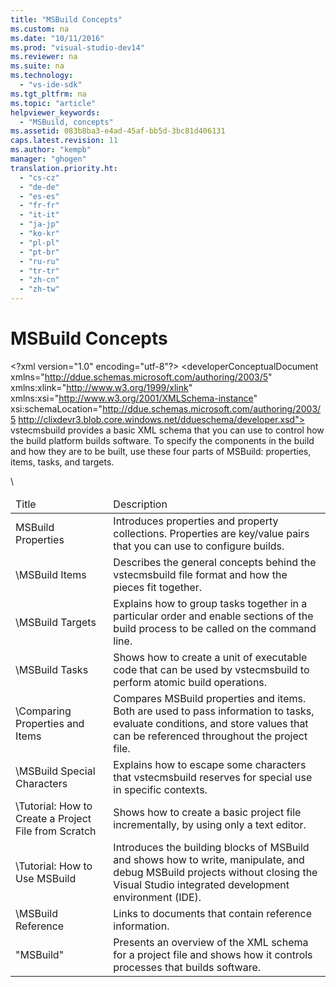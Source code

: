 ```yaml
---
title: "MSBuild Concepts"
ms.custom: na
ms.date: "10/11/2016"
ms.prod: "visual-studio-dev14"
ms.reviewer: na
ms.suite: na
ms.technology: 
  - "vs-ide-sdk"
ms.tgt_pltfrm: na
ms.topic: "article"
helpviewer_keywords: 
  - "MSBuild, concepts"
ms.assetid: 083b8ba3-e4ad-45af-bb5d-3bc81d406131
caps.latest.revision: 11
ms.author: "kempb"
manager: "ghogen"
translation.priority.ht: 
  - "cs-cz"
  - "de-de"
  - "es-es"
  - "fr-fr"
  - "it-it"
  - "ja-jp"
  - "ko-kr"
  - "pl-pl"
  - "pt-br"
  - "ru-ru"
  - "tr-tr"
  - "zh-cn"
  - "zh-tw"
---
```

# MSBuild Concepts
\<?xml version="1.0" encoding="utf-8"?>
\<developerConceptualDocument xmlns="http://ddue.schemas.microsoft.com/authoring/2003/5" xmlns:xlink="http://www.w3.org/1999/xlink" xmlns:xsi="http://www.w3.org/2001/XMLSchema-instance" xsi:schemaLocation="http://ddue.schemas.microsoft.com/authoring/2003/5 http://clixdevr3.blob.core.windows.net/ddueschema/developer.xsd">
  <introduction>
    <para>
      <token>vstecmsbuild</token> provides a basic XML schema that you can use to control how the build platform builds software. To specify the components in the build and how they are to be built, use these four parts of MSBuild: properties, items, tasks, and targets.</para>
  </introduction>
  <section>
    <title>Related Topics</title>
    <content>
      \<table xmlns:caps="http://schemas.microsoft.com/build/caps/2013/11">
        <thead>
          <tr>
            <TD>
              <para>Title</para>
            </TD>
            <TD>
              <para>Description</para>
            </TD>
          </tr>
        </thead>
        <tbody>
          <tr>
            <TD>
              <para>
                MSBuild Properties
              </para>
            </TD>
            <TD>
              <para>Introduces properties and property collections. Properties are key/value pairs that you can use to configure builds.</para>
            </TD>
          </tr>
          <tr>
            <TD>
              <para>
                \<link xlink:href="d762eff4-c92a-4b5f-a944-1ca30aa22319">MSBuild Items</link>
              </para>
            </TD>
            <TD>
              <para>Describes the general concepts behind the <token>vstecmsbuild</token> file format and how the pieces fit together.</para>
            </TD>
          </tr>
          <tr>
            <TD>
              <para>
                \<link xlink:href="8060b4d2-e4a9-48cf-a437-852649ceb417">MSBuild Targets</link>
              </para>
            </TD>
            <TD>
              <para>Explains how to group tasks together in a particular order and enable sections of the build process to be called on the command line.</para>
            </TD>
          </tr>
          <tr>
            <TD>
              <para>
                \<link xlink:href="5d3cc4a7-e5db-4f73-b707-8b6882fddcf8">MSBuild Tasks</link>
              </para>
            </TD>
            <TD>
              <para>Shows how to create a unit of executable code that can be used by <token>vstecmsbuild</token> to perform atomic build operations.</para>
            </TD>
          </tr>
          <tr>
            <TD>
              <para>
                \<link xlink:href="b9da45ae-d6a6-4399-8628-397deed31486">Comparing Properties and Items</link>
              </para>
            </TD>
            <TD>
              <para>Compares MSBuild properties and items. Both are used to pass information to tasks, evaluate conditions, and store values that can be referenced throughout the project file.</para>
            </TD>
          </tr>
          <tr>
            <TD>
              <para>
                \<link xlink:href="545e6a59-1093-4514-935e-78679a46fb3c">MSBuild Special Characters</link>
              </para>
            </TD>
            <TD>
              <para>Explains how to escape some characters that <token>vstecmsbuild</token> reserves for special use in specific contexts.</para>
            </TD>
          </tr>
          <tr>
            <TD>
              <para>
                \<link xlink:href="e3acff7c-cb4e-4ae1-8be2-a871bcff847b">Tutorial: How to Create a Project File from Scratch</link>
              </para>
            </TD>
            <TD>
              <para>Shows how to create a basic project file incrementally, by using only a text editor.</para>
            </TD>
          </tr>
          <tr>
            <TD>
              <para>
                \<link xlink:href="b8a8b866-bb07-4abf-b9ec-0b40d281c310">Tutorial: How to Use MSBuild</link>
              </para>
            </TD>
            <TD>
              <para>Introduces the building blocks of MSBuild and shows how to write, manipulate, and debug MSBuild projects without closing the Visual Studio integrated development environment (IDE).</para>
            </TD>
          </tr>
          <tr>
            <TD>
              <para>
                \<link xlink:href="093395e1-70da-4f74-b34d-046c5e2b32e8">MSBuild Reference</link>
              </para>
            </TD>
            <TD>
              <para>Links to documents that contain reference information.</para>
            </TD>
          </tr>
          <tr>
            <TD>
              <para>
               "MSBuild"
              </para>
            </TD>
            <TD>
              <para>Presents an overview of the XML schema for a project file and shows how it controls processes that builds software.</para>
            </TD>
          </tr>
        </tbody>
      </table>
    </content>
  </section>
  <relatedTopics />
</developerConceptualDocument>